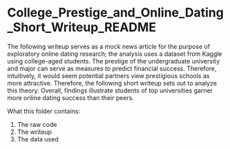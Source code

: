 # College_Prestige_and_Online_Dating_Short_Writeup_README

The following writeup serves as a mock news article for the purpose of exploratory online dating research; the analysis uses a dataset from Kaggle using college-aged students. The prestige of the undergraduate university and major can serve as measures to predict financial success. Therefore, intuitively, it would seem potential partners view prestigious schools as more attractive. Therefore, the following short writeup sets out to analyze this theory. Overall, findings illustrate students of top universities garner more online dating success than their peers.

What this folder contains:

1. The raw code
2. The writeup
3. The data used
